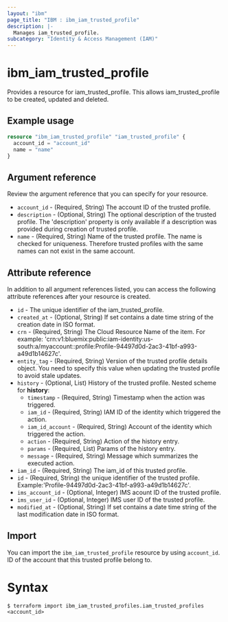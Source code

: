 ```yaml
---
layout: "ibm"
page_title: "IBM : ibm_iam_trusted_profile"
description: |-
  Manages iam_trusted_profile.
subcategory: "Identity & Access Management (IAM)"
---
```


# ibm_iam_trusted_profile

Provides a resource for iam_trusted_profile. This allows iam_trusted_profile to be created, updated and deleted.

## Example usage

```terraform
resource "ibm_iam_trusted_profile" "iam_trusted_profile" {
  account_id = "account_id"
  name = "name"
}
```

## Argument reference

Review the argument reference that you can specify for your resource.

* `account_id` - (Required, String) The account ID of the trusted profile.
* `description` - (Optional, String) The optional description of the trusted profile. The 'description' property is only available if a description was provided during creation of trusted profile.
* `name` - (Required, String) Name of the trusted profile. The name is checked for uniqueness. Therefore trusted profiles with the same names can not exist in the same account.

## Attribute reference

In addition to all argument references listed, you can access the following attribute references after your resource is created.

* `id` - The unique identifier of the iam_trusted_profile.
* `created_at` - (Optional, String) If set contains a date time string of the creation date in ISO format.
* `crn` - (Required, String) The Cloud Resource Name of the item. For example: 'crn:v1:bluemix:public:iam-identity:us-south:a/myaccount::profile:Profile-94497d0d-2ac3-41bf-a993-a49d1b14627c'.
* `entity_tag` - (Required, String) Version of the trusted profile details object. You need to specify this value when updating the trusted profile to avoid stale updates.
* `history` - (Optional, List) History of the trusted profile.
Nested scheme for **history**:
	* `timestamp` - (Required, String) Timestamp when the action was triggered.
	* `iam_id` - (Required, String) IAM ID of the identity which triggered the action.
	* `iam_id_account` - (Required, String) Account of the identity which triggered the action.
	* `action` - (Required, String) Action of the history entry.
	* `params` - (Required, List) Params of the history entry.
	* `message` - (Required, String) Message which summarizes the executed action.
* `iam_id` - (Required, String) The iam_id of this trusted profile.
* `id` - (Required, String) the unique identifier of the trusted profile. Example:'Profile-94497d0d-2ac3-41bf-a993-a49d1b14627c'.
* `ims_account_id` - (Optional, Integer) IMS acount ID of the trusted profile.
* `ims_user_id` - (Optional, Integer) IMS user ID of the trusted profile.
* `modified_at` - (Optional, String) If set contains a date time string of the last modification date in ISO format.

## Import

You can import the `ibm_iam_trusted_profile` resource by using `account_id`. ID of the account that this trusted profile belong to.

# Syntax
```
$ terraform import ibm_iam_trusted_profiles.iam_trusted_profiles <account_id>
```
